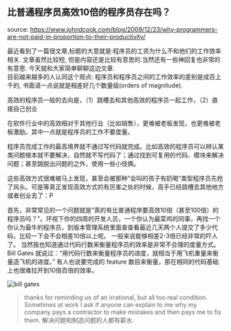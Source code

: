 比普通程序员高效10倍的程序员存在吗？ 
--- 
source: https://www.johndcook.com/blog/2009/12/23/why-programmers-are-not-paid-in-proportion-to-their-productivity/  

最近看到了一篇很文章,标题的大意就是:程序员的工资为什么不和他们的工作效率相关. 文章虽然比较短, 但是内容还是比较有意思的.当然还有一些神回复也非常的有意思. 今天就和大家简单聊聊这边文章.  
目前越来越多的人认同这个观点: 程序员和程序员之间的工作效率的差别是成百上千的, 书面语一点说就是相差好几个数量级(orders of magnitude).  

高效的程序员一般的去向是，（1）跳槽去和其他高效的程序员一起工作，（2）直接自己创业

在软件行业中的高效相对于其他行业（比如销售），更难被老板发现，也更难被老板激励。其中一点就是程序员的工作不要度量。

程序员完成工作的最高境界就不通过写代码就完成。比如高效的程序员可以辨认某类问题根本就不要解决，自然就不写代码了；通过找到可复用的代码、模块来解决问题；甚至跳脱出问题的之外，使用一些小伎俩。

这些高效方式很难被马上发现，甚至会被那种“会叫的孩子有奶喝”类型程序员先抢了风头。可是等真正发现高效方式的有厉害之处的时候，高手已经跳槽去其他地方或者创业去了：P


首先，非常常见的一个问题就是“真的有比普通程序要高效10倍（甚至100倍）的程序员吗？”。环视下你的四周的开发人员，一个你认为最菜鸡的同事，再找一个你认为最牛的程序员，到版本管理系统里面查查看最近几天两个人提交了多少代码，比较一下会不会相差10倍以上呢。 一般来说能够相差2-3倍已经非常的吓人了。
当然我也知道通过代码行数来衡量程序员的效率是非常不合理的度量方式。Bill Gates 就说过：“用代码行数来衡量程序员的进度，就相当于用飞机重量来衡量造飞机的进度。” 有人也说要完成的 feature 数目来衡量，那在相同的代码基础上也很难拉开到10倍百倍的效率。

![bill gates](http://cdn2.51ulong.com/18-9-28/41682812.jpg)   


> thanks for reminding us of an irrational, but all too real condition. Sometimes at work I ask if anyone can explain to me why my company pays a contractor to make mistakes and then pays me to fix them.  解决问题和制造问题的人都有薪水.  
<!--stackedit_data:
eyJoaXN0b3J5IjpbMTU5OTY5Njc5OSw4Nzg3MTQ5NDksMTc0MD
Q0MTk5MCwtNTk1MTM2NzUxLDExMjEwMTQwMTUsLTY3OTUyOTEz
MCwtMTU4MTg1NjUzMCwxNzQ5NjU4ODMzLDEzMTA3MDg4MzIsLT
E2ODczNTQ4MCwxMDM5ODI3MDE3LDM5MzEyNjMxMSwtMTYyNDMy
NDAzNV19
-->